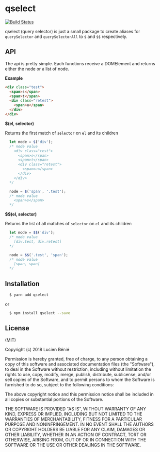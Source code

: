 # qselect

[![Build Status](https://travis-ci.org/lbenie/qselect.svg?branch=master)](https://travis-ci.org/lbenie/qselect)

qselect (query selector) is just a small package to create aliases for `querySelector` and `querySelectorAll` to `$` and `$$` respectively.

## API
The api is pretty simple. Each functions receive a DOMElement and returns either the node or a list of node.

**Example**
```html
<div class="test">
  <span>s</span>
  <span>t</span>
  <div class="retest">
    <span>u</span>
  </div>
</div>
```

**$(el, selector)**

Returns the first match of `selector` on `el` and its children 
```js
  let node = $('div');
  /* node value
    <div class="test">
      <span>s</span>
      <span>t</span>
      <div class="retest">
        <span>u</span>
      </div>
    </div>
  */

  node = $('span', '.test');
  /* node value
    <span>s</span>
  */
```

**$$(el, selector)**

Returns the list of all matches of `selector` on `el` and its children
```js
  let node = $$('div');
  /* node value
    [div.test, div.retest]
  */

  node = $$('.test', 'span');
  /* node value
    [span, span]
  */
```

## Installation
```bash
  $ yarn add qselect
```

or

```bash
  $ npm install qselect --save
```

## License
(MIT)

Copyright (c) 2018 Lucien Bénié

Permission is hereby granted, free of charge, to any person obtaining a copy
of this software and associated documentation files (the "Software"), to deal
in the Software without restriction, including without limitation the rights
to use, copy, modify, merge, publish, distribute, sublicense, and/or sell
copies of the Software, and to permit persons to whom the Software is
furnished to do so, subject to the following conditions:

The above copyright notice and this permission notice shall be included in all
copies or substantial portions of the Software.

THE SOFTWARE IS PROVIDED "AS IS", WITHOUT WARRANTY OF ANY KIND, EXPRESS OR
IMPLIED, INCLUDING BUT NOT LIMITED TO THE WARRANTIES OF MERCHANTABILITY,
FITNESS FOR A PARTICULAR PURPOSE AND NONINFRINGEMENT. IN NO EVENT SHALL THE
AUTHORS OR COPYRIGHT HOLDERS BE LIABLE FOR ANY CLAIM, DAMAGES OR OTHER
LIABILITY, WHETHER IN AN ACTION OF CONTRACT, TORT OR OTHERWISE, ARISING FROM,
OUT OF OR IN CONNECTION WITH THE SOFTWARE OR THE USE OR OTHER DEALINGS IN THE
SOFTWARE.
